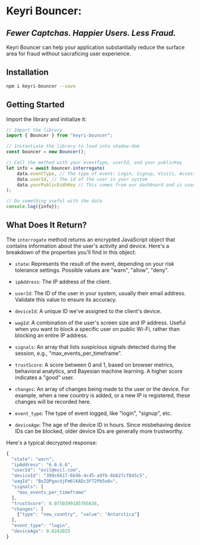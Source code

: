 # Keyri Bouncer:
## _Fewer Captchas. Happier Users. Less Fraud._

Keyri Bouncer can help your application substantially reduce the surface area for fraud without sacraficing user experience. 

## Installation

```bash
npm i keyri-bouncer --save
```

## Getting Started




Import the library and initialize it:

```javascript
// Import the library
import { Bouncer } from "keyri-bouncer";

// Instantiate the library to load into shadow-dom
const bouncer = new Bouncer();

// Call the method with your eventType, userId, and your publicKey
let info = await bouncer.interrogate(
    data.eventType, // The type of event: Login, Signup, Visits, Access
    data.userId, // The id of the user in your system
    data.yourPublicEcdhKey // This comes from our dashboard and is used to identify you and as an encryption key
);

// Do something useful with the data
console.log({info});

```

## What Does It Return?

The `interrogate` method returns an encrypted JavaScript object that contains information about the user's activity and device. Here's a breakdown of the properties you'll find in this object:

* `state`: Represents the result of the event, depending on your risk tolerance settings. Possible values are "warn", "allow", "deny".

* `ipAddress`: The IP address of the client.

* `userId`: The ID of the user in your system, usually their email address. Validate this value to ensure its accuracy.

* `deviceId`: A unique ID we've assigned to the client's device.

* `wagId`: A combination of the user's screen size and IP address. Useful when you want to block a specific user on public Wi-Fi, rather than blocking an entire IP address.

* `signals`: An array that lists suspicious signals detected during the session, e.g., "max_events_per_timeframe".

* `trustScore`: A score between 0 and 1, based on browser metrics, behavioral analytics, and Bayesian machine learning. A higher score indicates a "good" user.

* `changes`: An array of changes being made to the user or the device. For example, when a new country is added, or a new IP is registered, these changes will be recorded here.

* `event_type`: The type of event logged, like "login", "signup", etc.

* `deviceAge`: The age of the device ID in hours. Since misbehaving device IDs can be blocked, older device IDs are generally more trustworthy.

Here's a typical decrypted response:

```javascript
{
  "state": "warn",
  "ipAddress": "6.6.6.6",
  "userId": "evil@evil.com",
  "deviceId": "399c6617-6b9b-4c45-a9fb-6b827cf845c5",
  "wagId": "BxZQPgacdjFm6lKADc3F72Pb5o0=",
  "signals": [
    "max_events_per_timeframe"
  ],
  "trustScore": 0.0750399185765636,
  "changes": [
    {"type": "new_country", "value": "Antarctica"}
  ],
  "event_type": "login",
  "deviceAge": 0.0242025
}

```

